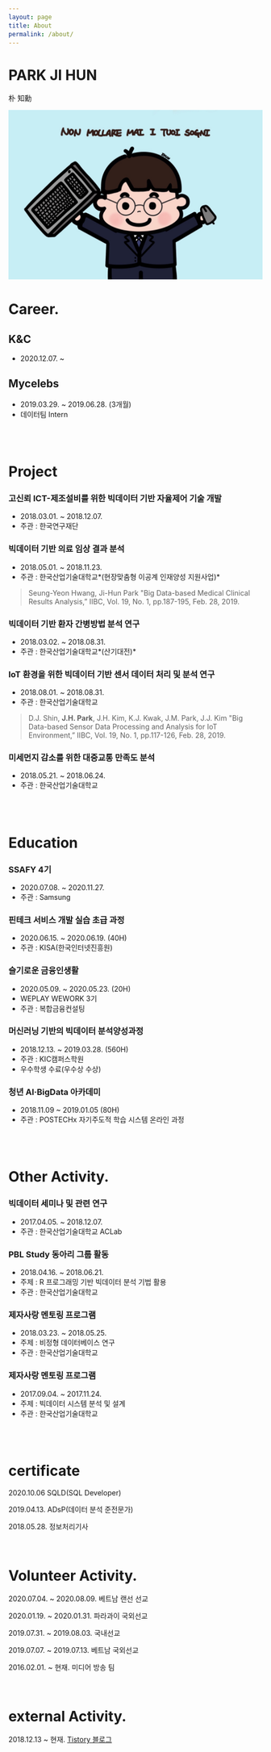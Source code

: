 ```yaml
---
layout: page
title: About
permalink: /about/
---
```


# PARK JI HUN

朴 知勳

<img src="/assets/img/posts/Zhun.jpg" alt="Zhun" style="zoom: 50%;" />

<br/>

# Career.

## K&C

- 2020.12.07. ~

## Mycelebs 

- 2019.03.29. ~ 2019.06.28. (3개월)
- 데이터팀 Intern

<br/>

<br/>

# Project

### 고신뢰 ICT-제조설비를 위한 빅데이터 기반 자율제어 기술 개발

- 2018.03.01. ~ 2018.12.07.
- 주관 : 한국연구재단

### 빅데이터 기반 의료 임상 결과 분석

- 2018.05.01. ~ 2018.11.23.
- 주관 : 한국산업기술대학교*(현장맞춤형 이공계 인재양성 지원사업)*
> Seung-Yeon Hwang, Ji-Hun Park "Big Data-based Medical Clinical Results Analysis,” IIBC, Vol. 19, No. 1, pp.187-195, Feb. 28, 2019. 

### 빅데이터 기반 환자 간병방법 분석 연구

- 2018.03.02. ~ 2018.08.31.
- 주관 : 한국산업기술대학교*(산기대전)*

### **IoT** 환경을 위한 빅데이터 기반 센서 데이터 처리 및 분석 연구

- 2018.08.01. ~ 2018.08.31.
- 주관 : 한국산업기술대학교
> D.J. Shin, **J.H. Park**, J.H. Kim, K.J. Kwak, J.M. Park, J.J. Kim "Big Data-based Sensor Data Processing and Analysis for IoT Environment,” IIBC, Vol. 19, No. 1, pp.117-126, Feb. 28, 2019. 

### 미세먼지 감소를 위한 대중교통 만족도 분석

- 2018.05.21. ~ 2018.06.24.
- 주관 : 한국산업기술대학교

<br/>

<br/>

# Education

### SSAFY 4기

- 2020.07.08. ~ 2020.11.27.
- 주관 : Samsung

### 핀테크 서비스 개발 실습 초급 과정

- 2020.06.15. ~ 2020.06.19. (40H)
- 주관 : KISA(한국인터넷진흥원)

### 슬기로운 금융인생활 

- 2020.05.09. ~ 2020.05.23. (20H)
- WEPLAY WEWORK 3기
- 주관 : 복합금융컨설팅

### 머신러닝 기반의 빅데이터 분석양성과정

- 2018.12.13. ~ 2019.03.28. (560H)
- 주관 : KIC캠퍼스학원
- 우수학생 수료(우수상 수상)

### 청년 AI·BigData 아카데미

- 2018.11.09 ~ 2019.01.05 (80H)
- 주관 : POSTECHx 자기주도적 학습 시스템 온라인 과정

<br>

<br>

# Other Activity.

### 빅데이터 세미나 및 관련 연구

- 2017.04.05. ~ 2018.12.07.
- 주관 : 한국산업기술대학교 ACLab

### PBL Study 동아리 그룹 활동

- 2018.04.16. ~ 2018.06.21.
- 주제 : R 프로그래밍 기반 빅데이터 분석 기법 활용
- 주관 : 한국산업기술대학교

### 제자사랑 멘토링 프로그램

- 2018.03.23. ~ 2018.05.25.
- 주제 : 비정형 데이터베이스 연구
- 주관 : 한국산업기술대학교

### 제자사랑 멘토링 프로그램

- 2017.09.04. ~ 2017.11.24.
- 주제 : 빅데이터 시스템 분석 및 설계
- 주관 : 한국산업기술대학교

<br/>

<br/>

# certificate

2020.10.06	SQLD(SQL Developer)

2019.04.13.	ADsP(데이터 분석 준전문가)

2018.05.28.	정보처리기사

<br/>

# Volunteer Activity.

2020.07.04. ~ 2020.08.09.	베트남 랜선 선교

2020.01.19. ~ 2020.01.31.	파라과이 국외선교

2019.07.31. ~ 2019.08.03.	국내선교

2019.07.07. ~ 2019.07.13.	베트남 국외선교

2016.02.01. ~ 현재.				미디어 방송 팀

<br/>

# external Activity.

2018.12.13 ~ 현재.	[Tistory 블로그](https://data-make.tistory.com/)